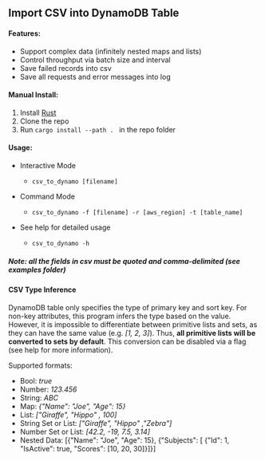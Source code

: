 ## Import CSV into DynamoDB Table

#### Features:

- Support complex data (infinitely nested maps and lists)
- Control throughput via batch size and interval
- Save failed records into csv
- Save all requests and error messages into log

#### Manual Install:

1. Install [Rust](https://www.rust-lang.org)
2. Clone the repo
3. Run `cargo install --path . ` in the repo folder


#### Usage:
- Interactive Mode
  
  - `csv_to_dynamo [filename]`
  
- Command Mode

    - `csv_to_dynamo -f [filename] -r [aws_region] -t [table_name]` 

- See help for detailed usage

    - `csv_to_dynamo -h`

        
    

##### Note: all the fields in csv must be quoted and comma-delimited (see examples folder)



#### CSV Type Inference

DynamoDB table only specifies the type of primary key and sort key. For non-key attributes, this program infers the type based on the value. However, it is impossible to differentiate between primitive lists and sets, as they can have the same value (e.g. *[1, 2, 3]*). Thus, **all primitive lists will be converted to sets by default**. This conversion can be disabled via a flag (see help for more information).

Supported formats:

* Bool: *true*
* Number: *123.456*
* String: *ABC*
* Map: *{"Name": "Joe", "Age": 15}*
* List: *["Giraffe", "Hippo" , 100]*
* String Set or List: *["Giraffe", "Hippo" ,"Zebra"]*
* Number Set or List: *[42.2, -19, 7.5, 3.14]*
* Nested Data: [{"Name": "Joe", "Age": 15}, {"Subjects": [ {"Id": 1, "IsActive": true, "Scores": [10, 20, 30]}]}] 



